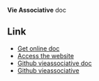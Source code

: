 **Vie Associative** doc

## Link

* [Get online doc](http://doc.vieassociative.fr)
* [Access the website](http://www.vieassociative.fr)
* [Github vieassociative doc](https://github.com/serut/doc-vieassoc)
* [Github vieassociative](https://github.com/serut/vieassociative)